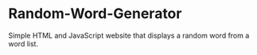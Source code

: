 # Random-Word-Generator
Simple HTML and JavaScript website that displays a random word from a word list.
